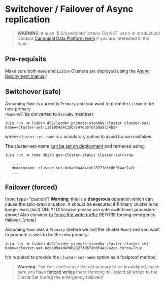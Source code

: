 # Switchover / Failover of Async replication
> **WARNING**: it is an '8.0/candidate' article. Do NOT use it in production!<br/>Contact [Canonical Data Platform team](/t/11867) if you are interested in the topic.

## Pre-requisits
Make sure both `Rome` and `Lisbon` Clusters are deployed using the [Async Deployment manual](/t/14169)!

## Switchover (safe)
Assuming `Rome` is currently `Primary` and you want to promote `Lisbon` to be new primary<br/>(`Rome` will be converted to `StandBy` member):
```shell
juju run -m lisbon db2/leader promote-standby-cluster cluster-set-name=<cluster-set-119185404c15ba547eb5f0750a5c34b5>
```
where `cluster-set-name` is a mandatory option to avoid human mistakes.

The cluster-set-name [can be set on deployment](https://charmhub.io/mysql/configure) and retrieved using:
```
juju run -m rome db1/0 get-cluster-status cluster-set=true

   ...
   domainname: cluster-set-bcba09a4d4feb2327fd6f8b0f4ac7a2c
   ...
```

## Failover (forced)

[note type="caution"]
**Warning**: this is a **dangerous** operation which can cause the split-brain situation. It should be executed if Primary cluster is no longer exist (lost) ONLY! Otherwise please use safe switchover procedure above! Also consider [to fence the write traffic](/t/14173) BEFORE forcing emergency failover.
[/note]

Assuming `Rome` was a `Primary` (before we lost the cluster `Rome`) and you want to promote `Lisbon` to be the new primary:
```shell
juju run -m lisbon db2/leader promote-standby-cluster cluster-set-name=<cluster-set-bcba09a4d4feb2327fd6f8b0f4ac7a2c> force=True
```
It's required to provide the `cluster-set-name` option as a foolproof method.

> **Warning**: The `force` will cause the old primary to be invalidated, make sure you have [fenced writes](/t/14173) there (fencing will reject all writes to the ClusterSet during the emergency failover)!